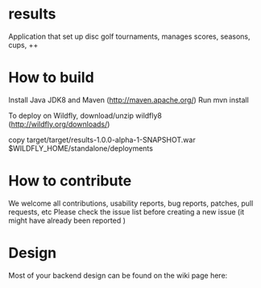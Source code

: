 results
=======

Application that set up disc golf tournaments, manages scores, seasons, cups, ++

How to build
============

Install Java JDK8 and Maven (http://maven.apache.org/)
Run mvn install

To deploy on Wildfly, download/unzip wildfly8 (http://wildfly.org/downloads/)

copy target/target/results-1.0.0-alpha-1-SNAPSHOT.war 
$WILDFLY_HOME/standalone/deployments

How to contribute
=================
We welcome all contributions, usability reports, bug reports, patches, pull 
requests, etc
Please check the issue list before creating a new issue (it might have already 
been reported )

Design
======
Most of your backend design can be found on the wiki page here:

